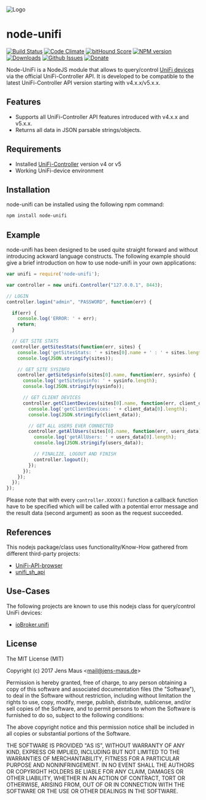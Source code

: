 ![Logo](unifi.png)
# node-unifi

[![Build Status](https://travis-ci.org/IPv64/node-unifi.svg?branch=master)](https://travis-ci.org/IPv64/node-unifi)
[![Code Climate](https://codeclimate.com/github/jens-maus/node-unifi/badges/gpa.svg)](https://codeclimate.com/github/jens-maus/node-unifi)
[![bitHound Score](https://www.bithound.io/github/jens-maus/node-unifi/badges/score.svg)](https://www.bithound.io/github/jens-maus/node-unifi)
[![NPM version](http://img.shields.io/npm/v/node-unifi.svg)](https://www.npmjs.com/package/node-unifi)
[![Downloads](https://img.shields.io/npm/dm/node-unifi.svg)](https://www.npmjs.com/package/node-unifi)
[![Github Issues](http://githubbadges.herokuapp.com/jens-maus/node-unifi/issues.svg)](https://github.com/jens-maus/node-unifi/issues)
[![Donate](https://img.shields.io/badge/Donate-PayPal-green.svg)](https://www.paypal.com/cgi-bin/webscr?cmd=_s-xclick&hosted_button_id=RAQSDY9YNZVCL)


Node-UniFi is a NodeJS module that allows to query/control [UniFi devices](http://www.ubnt.com/) via the official UniFi-Controller API. It is developed to be compatible to the latest UniFi-Controller API version starting with v4.x.x/v5.x.x.

## Features
* Supports all UniFi-Controller API features introduced with v4.x.x and v5.x.x.
* Returns all data in JSON parsable strings/objects.

## Requirements
* Installed [UniFi-Controller](https://www.ubnt.com/download/unifi) version v4 or v5
* Working UniFi-device environment

## Installation
node-unifi can be installed using the following npm command:

```sh
npm install node-unifi
```

## Example
node-unifi has been designed to be used quite straight forward and without introducing
ackward language constructs. The following example should give a brief introduction on
how to use node-unifi in your own applications:

```js
var unifi = require('node-unifi');

var controller = new unifi.Controller("127.0.0.1", 8443);

// LOGIN
controller.login("admin", "PASSWORD", function(err) {

  if(err) {
    console.log('ERROR: ' + err);
    return;
  }

  // GET SITE STATS
  controller.getSitesStats(function(err, sites) {
    console.log('getSitesStats: ' + sites[0].name + ' : ' + sites.length);
    console.log(JSON.stringify(sites));

    // GET SITE SYSINFO
    controller.getSiteSysinfo(sites[0].name, function(err, sysinfo) {
      console.log('getSiteSysinfo: ' + sysinfo.length);
      console.log(JSON.stringify(sysinfo));

      // GET CLIENT DEVICES
      controller.getClientDevices(sites[0].name, function(err, client_data) {
        console.log('getClientDevices: ' + client_data[0].length);
        console.log(JSON.stringify(client_data));

        // GET ALL USERS EVER CONNECTED
        controller.getAllUsers(sites[0].name, function(err, users_data) {
          console.log('getAllUsers: ' + users_data[0].length);
          console.log(JSON.stringify(users_data));

          // FINALIZE, LOGOUT AND FINISH
          controller.logout();
        });
      });
    });
  });
});
```

Please note that with every `controller.XXXXX()` function a callback function have to be specified which will be called with a potential error message and the result data (second argument) as soon as the request succeeded.

## References
This nodejs package/class uses functionality/Know-How gathered from different third-party projects:

* [UniFi-API-browser](https://github.com/malle-pietje/UniFi-API-browser)
* [unifi_sh_api](https://dl.ubnt.com/unifi/5.4.9/unifi_sh_api)

## Use-Cases
The following projects are known to use this nodejs class for query/control UniFi devices:

* [ioBroker.unifi](https://github.com/jens-maus/ioBroker.unifi)

## License
The MIT License (MIT)

Copyright (c) 2017 Jens Maus &lt;mail@jens-maus.de&gt;

Permission is hereby granted, free of charge, to any person obtaining a copy
of this software and associated documentation files (the "Software"), to deal
in the Software without restriction, including without limitation the rights
to use, copy, modify, merge, publish, distribute, sublicense, and/or sell
copies of the Software, and to permit persons to whom the Software is
furnished to do so, subject to the following conditions:

The above copyright notice and this permission notice shall be included in
all copies or substantial portions of the Software.

THE SOFTWARE IS PROVIDED "AS IS", WITHOUT WARRANTY OF ANY KIND, EXPRESS OR
IMPLIED, INCLUDING BUT NOT LIMITED TO THE WARRANTIES OF MERCHANTABILITY,
FITNESS FOR A PARTICULAR PURPOSE AND NONINFRINGEMENT. IN NO EVENT SHALL THE
AUTHORS OR COPYRIGHT HOLDERS BE LIABLE FOR ANY CLAIM, DAMAGES OR OTHER
LIABILITY, WHETHER IN AN ACTION OF CONTRACT, TORT OR OTHERWISE, ARISING FROM,
OUT OF OR IN CONNECTION WITH THE SOFTWARE OR THE USE OR OTHER DEALINGS IN
THE SOFTWARE.
